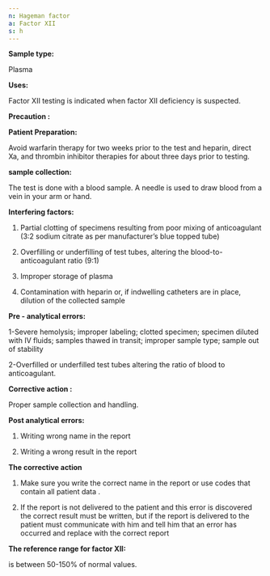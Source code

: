 ```yaml
---
n: Hageman factor
a: Factor XII
s: h
---
```


 
__Sample type:__

Plasma 

__Uses:__

Factor XII testing is indicated when factor XII deficiency is suspected.

__Precaution :__

__Patient Preparation:__

Avoid warfarin therapy for two weeks prior to the test and heparin, direct Xa, and thrombin inhibitor therapies for about three days prior to testing.

__sample collection:__ 

The test is done with a blood sample. A needle is used to draw blood from a vein in your arm or hand.

__Interfering factors:__

1.	Partial clotting of specimens resulting from poor mixing of anticoagulant (3:2 sodium citrate as per manufacturer’s blue topped tube)

2.	Overfilling or underfilling of test tubes, altering the blood-to-anticoagulant ratio (9:1)

3.	Improper storage of plasma

4.	Contamination with heparin or, if indwelling catheters are in place, dilution of the collected sample

__Pre - analytical errors:__

1-Severe hemolysis; improper labeling; clotted specimen; specimen diluted with IV fluids; samples thawed in transit; improper sample type; sample out of stability

2-Overfilled or underfilled test tubes altering the ratio of blood to anticoagulant.

__Corrective action :__

Proper sample collection and handling.

__Post analytical errors:__

1.	Writing wrong name in the report

2.	Writing a wrong result in the report

__The corrective action__

1. Make sure you write the correct name in the report or use codes that  contain all patient data . 

2. If the report is not delivered to the patient and this error is discovered the correct result must be written, but if the report is delivered to the patient must communicate with him and tell him that an error has occurred and replace with the correct report

__The reference range for factor XII:__

is between 50-150% of normal values.